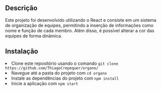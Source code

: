 <h2>Descrição</h2>
Este projeto foi desenvolvido utilizando o React e consiste em um sistema de organização de equipes, permitindo a inserção de informações como nome e função de cada membro. Além disso, é possível alterar a cor das equipes de forma dinâmica.

<h2> Instalação </h2
<ul>
<li>Clone este repositório usando o comando <code>git clone https://github.com/ThiagoCrepequer/organo/</code></li>
<li>Navegue até a pasta do projeto com <code>cd organo</code></li>
<li>Instale as dependências do projeto com <code>npm install</code></li>
<li>Inicie a aplicação com <code>npm start</code></li>
</ul>
